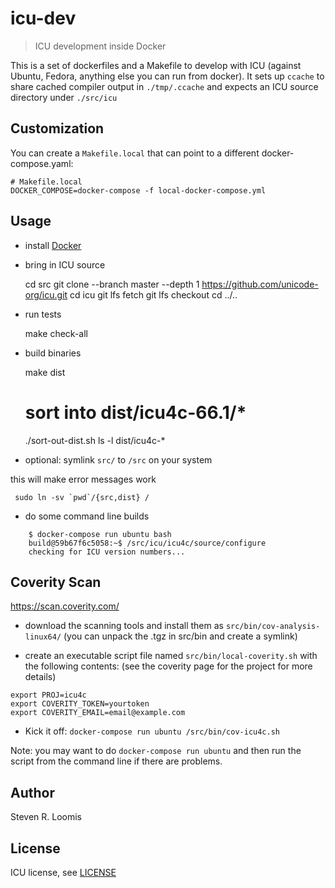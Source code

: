 # icu-dev

> ICU development inside Docker

This is a set of dockerfiles and a Makefile to develop with ICU (against Ubuntu, Fedora, anything else you can run from docker).
It sets up `ccache` to share cached compiler output in `./tmp/.ccache` and expects an ICU source directory under `./src/icu`

## Customization

You can create a `Makefile.local` that can point to a different docker-compose.yaml:

```
# Makefile.local
DOCKER_COMPOSE=docker-compose -f local-docker-compose.yml
```

## Usage

- install [Docker](http://docker.io)
- bring in ICU source

     cd src
     git clone --branch master --depth 1 https://github.com/unicode-org/icu.git
     cd icu
     git lfs fetch
     git lfs checkout
     cd ../..

- run tests

     make check-all

- build binaries

     make dist
     # sort into dist/icu4c-66.1/*
     ./sort-out-dist.sh
     ls -l dist/icu4c-*

- optional: symlink `src/` to `/src` on your system

this will make error messages work

     sudo ln -sv `pwd`/{src,dist} /

- do some command line builds

```
    $ docker-compose run ubuntu bash
    build@59b67f6c5058:~$ /src/icu/icu4c/source/configure
    checking for ICU version numbers...
```

## Coverity Scan

https://scan.coverity.com/

- download the scanning tools and install them as `src/bin/cov-analysis-linux64/`
(you can unpack the .tgz in src/bin and create a symlink)

- create an executable script file named `src/bin/local-coverity.sh` with
the following contents: (see the coverity page for the project for more details)

```shell
export PROJ=icu4c
export COVERITY_TOKEN=yourtoken
export COVERITY_EMAIL=email@example.com
```

- Kick it off: `docker-compose run ubuntu /src/bin/cov-icu4c.sh`

Note: you may want to do `docker-compose run ubuntu` and then run the script from the command line
if there are problems.

## Author

Steven R. Loomis

## License

ICU license, see [LICENSE](LICENSE)
